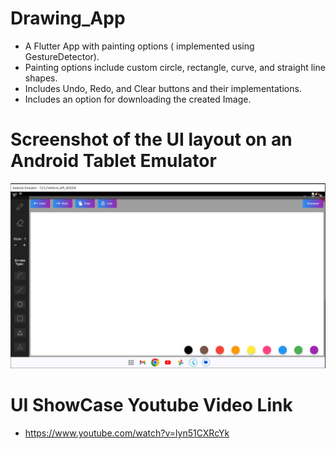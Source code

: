 # Drawing_App
- A Flutter App with painting options ( implemented using GestureDetector). 
- Painting options include custom circle, rectangle, curve, and straight line shapes.
- Includes Undo, Redo, and Clear buttons and their implementations.
- Includes an option for downloading the created Image.

# Screenshot of the UI layout on an Android Tablet Emulator
![](lib/assets/android_tablet_view.png)

# UI ShowCase Youtube Video Link
- https://www.youtube.com/watch?v=lyn51CXRcYk

